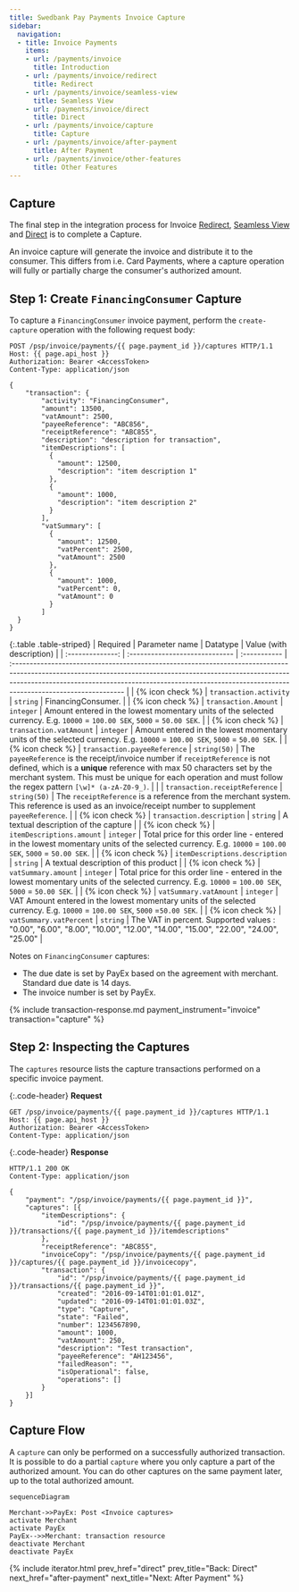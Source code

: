 ```yaml
---
title: Swedbank Pay Payments Invoice Capture
sidebar:
  navigation:
  - title: Invoice Payments
    items:
    - url: /payments/invoice
      title: Introduction
    - url: /payments/invoice/redirect
      title: Redirect
    - url: /payments/invoice/seamless-view
      title: Seamless View
    - url: /payments/invoice/direct
      title: Direct
    - url: /payments/invoice/capture
      title: Capture
    - url: /payments/invoice/after-payment
      title: After Payment
    - url: /payments/invoice/other-features
      title: Other Features
---
```


## Capture

The final step in the integration process for Invoice [Redirect][redirect],
[Seamless View][seamless-view] and [Direct][direct] is to complete a Capture.

An invoice capture will generate the invoice and distribute it to the consumer.
This differs from i.e. Card Payments, where a capture operation will fully or
partially charge the consumer's authorized amount.

## Step 1: Create `FinancingConsumer` Capture

To capture a `FinancingConsumer` invoice payment, perform the `create-capture`
operation with the following request body:

```http
POST /psp/invoice/payments/{{ page.payment_id }}/captures HTTP/1.1
Host: {{ page.api_host }}
Authorization: Bearer <AccessToken>
Content-Type: application/json

{
    "transaction": {
        "activity": "FinancingConsumer",
        "amount": 13500,
        "vatAmount": 2500,
        "payeeReference": "ABC856",
        "receiptReference": "ABC855",
        "description": "description for transaction",
        "itemDescriptions": [
          {
            "amount": 12500,
            "description": "item description 1"
          },
          {
            "amount": 1000,
            "description": "item description 2"
          }
        ],
        "vatSummary": [
          {
            "amount": 12500,
            "vatPercent": 2500,
            "vatAmount": 2500
          },
          {
            "amount": 1000,
            "vatPercent": 0,
            "vatAmount": 0
          }
        ]
  }
}
```

{:.table .table-striped}
|     Required     | Parameter name                 | Datatype     | Value (with description)                                                                                                                                                                                                                                                   |
| :--------------: | :----------------------------- | :----------- | :------------------------------------------------------------------------------------------------------------------------------------------------------------------------------------------------------------------------------------------------------------------------- |
| {% icon check %}︎ | `transaction.activity`         | `string`     | FinancingConsumer.                                                                                                                                                                                                                                                         |
| {% icon check %}︎ | `transaction.Amount`           | `integer`    | Amount entered in the lowest momentary units of the selected currency. E.g. `10000` = `100.00 SEK`, `5000` = `50.00 SEK`.                                                                                                                                                  |
| {% icon check %}︎ | `transaction.vatAmount`        | `integer`    | Amount entered in the lowest momentary units of the selected currency. E.g. `10000` = `100.00 SEK`, `5000` = `50.00 SEK`.                                                                                                                                                  |
| {% icon check %}︎ | `transaction.payeeReference`   | `string(50)` | The `payeeReference` is the receipt/invoice number if `receiptReference` is not defined, which is a **unique** reference with max 50 characters set by the merchant system. This must be unique for each operation and must follow the regex pattern `[\w]* (a-zA-Z0-9_)`. |
|                  | `transaction.receiptReference` | `string(50)` | The `receiptReference` is a reference from the merchant system. This reference is used as an invoice/receipt number to supplement `payeeReference`.                                                                                                                        |
| {% icon check %}︎ | `transaction.description`      | `string`     | A textual description of the capture                                                                                                                                                                                                                                       |
| {% icon check %}︎ | `itemDescriptions.amount`      | `integer`    | Total price for this order line - entered in the lowest momentary units of the selected currency. E.g. `10000` = `100.00 SEK`, `5000` = `50.00 SEK`.                                                                                                                       |
| {% icon check %}︎ | `itemDescriptions.description` | `string`     | A textual description of this product                                                                                                                                                                                                                                      |
| {% icon check %}︎ | `vatSummary.amount`            | `integer`    | Total price for this order line - entered in the lowest momentary units of the selected currency. E.g. `10000` = `100.00 SEK`, `5000` = `50.00 SEK`.                                                                                                                       |
| {% icon check %}︎ | `vatSummary.vatAmount`         | `integer`    | VAT Amount entered in the lowest momentary units of the selected currency. E.g. `10000` = `100.00 SEK`, `5000` =`50.00 SEK`.                                                                                                                                               |
| {% icon check %}︎ | `vatSummary.vatPercent`        | `string`     | The VAT in percent. Supported values : "0.00", "6.00", "8.00", "10.00", "12.00", "14.00", "15.00", "22.00", "24.00", "25.00"                                                                                                                                               |

Notes on `FinancingConsumer` captures:

* The due date is set by PayEx based on the agreement with merchant. Standard
  due date is 14 days.
* The invoice number is set by PayEx.

{% include transaction-response.md payment_instrument="invoice" transaction="capture" %}

## Step 2: Inspecting the Captures

The `captures` resource lists the capture transactions performed on a
specific invoice payment.

{:.code-header}
**Request**

```http
GET /psp/invoice/payments/{{ page.payment_id }}/captures HTTP/1.1
Host: {{ page.api_host }}
Authorization: Bearer <AccessToken>
Content-Type: application/json
```

{:.code-header}
**Response**

```http
HTTP/1.1 200 OK
Content-Type: application/json

{
    "payment": "/psp/invoice/payments/{{ page.payment_id }}",
    "captures": [{
        "itemDescriptions": {
            "id": "/psp/invoice/payments/{{ page.payment_id }}/transactions/{{ page.payment_id }}/itemdescriptions"
        },
        "receiptReference": "ABC855",
        "invoiceCopy": "/psp/invoice/payments/{{ page.payment_id }}/captures/{{ page.payment_id }}/invoicecopy",
        "transaction": {
            "id": "/psp/invoice/payments/{{ page.payment_id }}/transactions/{{ page.payment_id }}",
            "created": "2016-09-14T01:01:01.01Z",
            "updated": "2016-09-14T01:01:01.03Z",
            "type": "Capture",
            "state": "Failed",
            "number": 1234567890,
            "amount": 1000,
            "vatAmount": 250,
            "description": "Test transaction",
            "payeeReference": "AH123456",
            "failedReason": "",
            "isOperational": false,
            "operations": []
        }
    }]
}
```

## Capture Flow

A `capture` can only be performed on a successfully authorized transaction.
It is possible to do a partial `capture` where you only capture a part of the
authorized amount. You can do other captures on the same payment later, up to
the total authorized amount.

```mermaid
sequenceDiagram

Merchant->>PayEx: Post <Invoice captures>
activate Merchant
activate PayEx
PayEx-->>Merchant: transaction resource
deactivate Merchant
deactivate PayEx
```

[direct]: /payments/invoice/direct
[card-payments-capture]: /payments/card-payments/capture
[redirect]: /payments/invoice/redirect
[seamless-view]: /payments/invoice/seamless-view

{% include iterator.html prev_href="direct" prev_title="Back: Direct"
next_href="after-payment" next_title="Next: After Payment" %}
